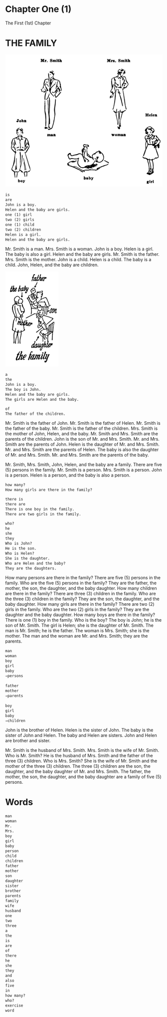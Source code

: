 # Chapter One (1)
The First (1st) Chapter
# THE FAMILY

![Alt text](/images/01_title.svg "The Family")

```
is
are
John is a boy.
Helen and the baby are girls.
one (1) girl
two (2) girls
one (1) child
two (2) children
Helen is a girl.
Helen and the baby are girls.
```

Mr. Smith is a man. Mrs. Smith is a woman. John is a boy. Helen is a girl. The baby is also a girl. Helen and the baby are girls. Mr. Smith is the father. Mrs. Smith is the mother. John is a child. Helen is a child. The baby is a child. John, Helen, and the baby are children.

![Alt text](/images/01_family.svg "The Family")

```
a
the
John is a boy.
The boy is John.
Helen and the baby are girls.
The girls are Helen and the baby.
```

```
of
The father of the children.
```

Mr. Smith is the father of John. Mr. Smith is the father of Helen. Mr. Smith is the father of the baby. Mr. Smith is the father of the children. Mrs. Smith is the mother of John, Helen, and the baby. Mr. Smith and Mrs. Smith are the parents of the children. John is the son of Mr. and Mrs. Smith. Mr. and Mrs. Smith are the parents of John. Helen is the daughter of Mr. and Mrs. Smith. Mr. and Mrs. Smith are the parents of Helen. The baby is also the daughter of Mr. and Mrs. Smith. Mr. and Mrs. Smith are the parents of the baby.

Mr. Smith, Mrs. Smith, John, Helen, and the baby are a family. There are five (5) persons in the family. Mr. Smith is a person. Mrs. Smith is a person. John is a person. Helen is a person, and the baby is also a person.

```
how many?
How many girls are there in the family?
```

```
there is
there are
There is one boy in the family.
There are two girls in the family.
```

```
who?
he
she
they
Who is John?
He is the son.
Who is Helen?
She is the daughter.
Who are Helen and the baby?
They are the daughters.
```

How many persons are there in the family? There are five (5) persons in the family. Who are the five (5) persons in the family? They are the father, the mother, the son, the daughter, and the baby daughter. How many children are there in the family? There are three (3) children in the family. Who are the three (3) children in the family? They are the son, the daughter, and the baby daughter. How many girls are there in the family? There are two (2) girls in the family. Who are the two (2) girls in the family? They are the daughter and the baby daughter. How many boys are there in the family? There is one (1) boy in the family. Who is the boy? The boy is John; he is the son of Mr. Smith. The girl is Helen; she is the daughter of Mr. Smith. The man is Mr. Smith; he is the father. The woman is Mrs. Smith; she is the mother. The man and the woman are Mr. and Mrs. Smith; they are the parents.

```
man
woman
boy
girl
baby
⇒persons

father
mother
⇒parents

boy
girl
baby
⇒children
```

John is the brother of Helen. Helen is the sister of John. The baby is the sister of John and Helen. The baby and Helen are sisters. John and Helen are brother and sister.

Mr. Smith is the husband of Mrs. Smith. Mrs. Smith is the wife of Mr. Smith. Who is Mr. Smith? He is the husband of Mrs. Smith and the father of the three (3) children. Who is Mrs. Smith? She is the wife of Mr. Smith and the mother of the three (3) children. The three (3) children are the son, the daughter, and the baby daughter of Mr. and Mrs. Smith. The father, the mother, the son, the daughter, and the baby daughter are a family of five (5) persons.

# Words
```
man
woman
Mr.
Mrs.
boy
girl
baby
person
child
children
father
mother
son
daughter
sister
brother
parents
family
wife
husband
one
two
three
a
the
is
are
of
there
he
she
they
and
also
five
in
how many?
who?
exercise
word
```